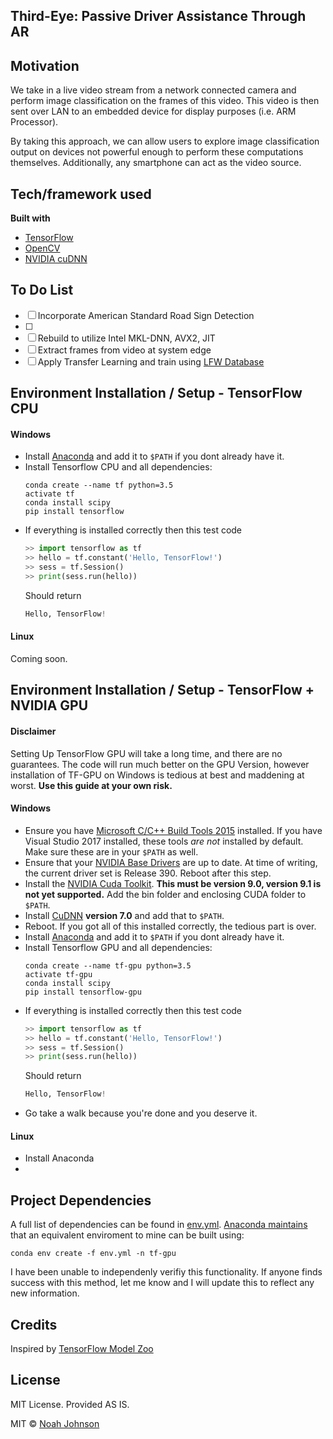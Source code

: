 ## Third-Eye: Passive Driver Assistance Through AR

## Motivation
We take in a live video stream from a network connected camera and perform image classification on the frames of this video. This video is then sent over LAN to an embedded device for display purposes (i.e. ARM Processor).

By taking this approach, we can allow users to explore image classification output on devices not powerful enough to perform these computations themselves. Additionally, any smartphone can act as the video source.

## Tech/framework used

<b>Built with</b>
- [TensorFlow](https://www.tensorflow.org/)
- [OpenCV](https://opencv.org/)
- [NVIDIA cuDNN](https://developer.nvidia.com/cudnn)

## To Do List
- [ ] Incorporate American Standard Road Sign Detection
- [ ] 
- [ ] Rebuild to utilize Intel MKL-DNN, AVX2, JIT
- [ ] Extract frames from video at system edge
- [ ] Apply Transfer Learning and train using [LFW Database](http://vis-www.cs.umass.edu/lfw/)

## Environment Installation / Setup - TensorFlow CPU

  #### Windows
  - Install [Anaconda](https://www.anaconda.com/distribution/) and add it to `$PATH` if you dont already have it. 
  - Install Tensorflow CPU and all dependencies:
    ```
    conda create --name tf python=3.5
    activate tf
    conda install scipy
    pip install tensorflow
    ```
  - If everything is installed correctly then this test code
    ```Python
    >> import tensorflow as tf
    >> hello = tf.constant('Hello, TensorFlow!')
    >> sess = tf.Session()
    >> print(sess.run(hello))
    ```
    Should return
    ```Python
    Hello, TensorFlow!
    ```
  
  #### Linux
  Coming soon. 

## Environment Installation / Setup - TensorFlow + NVIDIA GPU

  #### Disclaimer
  Setting Up TensorFlow GPU will take a long time, and there are no guarantees. The code will run much better on the GPU Version, however installation of TF-GPU on Windows is tedious at best and maddening at worst. **Use this guide at your own risk.** 
  
  #### Windows
  - Ensure you have [Microsoft C/C++ Build Tools 2015](https://www.microsoft.com/en-us/download/details.aspx?id=48159) installed. If you have Visual Studio 2017 installed, these tools *are not* installed by default. Make sure these are in your `$PATH` as well. 
  - Ensure that your [NVIDIA Base Drivers](http://www.nvidia.com/Download/index.aspx) are up to date. At time of writing, the current driver set is Release 390. Reboot after this step.
  - Install the [NVIDIA Cuda Toolkit](https://developer.nvidia.com/cuda-90-download-archive?target_os=Windows&target_arch=x86_64). **This must be version 9.0, version 9.1 is not yet supported.** Add the bin folder and enclosing CUDA folder to `$PATH`.
  - Install [CuDNN](https://developer.nvidia.com/cudnn) **version 7.0** and add that to `$PATH`. 
  - Reboot. If you got all of this installed correctly, the tedious part is over.
  - Install [Anaconda](https://www.anaconda.com/distribution/) and add it to `$PATH` if you dont already have it. 
  - Install Tensorflow GPU and all dependencies:
    ```
    conda create --name tf-gpu python=3.5
    activate tf-gpu
    conda install scipy
    pip install tensorflow-gpu
    ```
  - If everything is installed correctly then this test code
    ```Python
    >> import tensorflow as tf
    >> hello = tf.constant('Hello, TensorFlow!')
    >> sess = tf.Session()
    >> print(sess.run(hello))
    ```
    Should return
    ```Python
    Hello, TensorFlow!
    ```
  - Go take a walk because you're done and you deserve it.
  
  #### Linux
  - Install Anaconda
  -  
  
## Project Dependencies
A full list of dependencies can be found in [env.yml](https://github.com/njohnsoncpe/facialRecognition/blob/master/env.yml). [Anaconda maintains](https://conda.io/docs/commands/env/conda-env-create.html) that an equivalent enviroment to mine can be built using: 
```
conda env create -f env.yml -n tf-gpu 
```
I have been unable to independenly verifiy this functionality. If anyone finds success with this method, let me know and I will update this to reflect any new information.

## Credits
Inspired by [TensorFlow Model Zoo](https://github.com/tensorflow/models/blob/master/research/object_detection/g3doc/detection_model_zoo.md)

## License
MIT License. Provided AS IS.

MIT © [Noah Johnson](https://njohnsoncpe.github.io)
